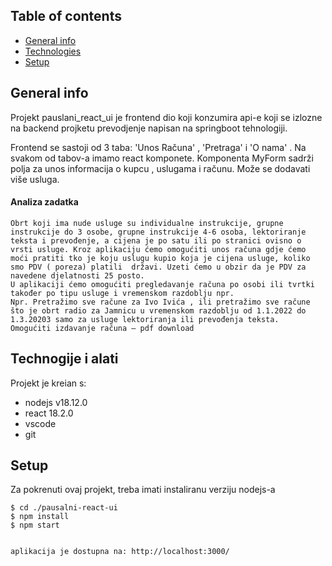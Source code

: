 ## Table of contents
* [General info](#general-info)
* [Technologies](#technologies)
* [Setup](#setup)

## General info
Projekt pauslani_react_ui je frontend dio koji konzumira api-e koji se izlozne na backend projketu prevodjenje napisan na springboot tehnologiji. 

Frontend se sastoji od 3 taba: 'Unos Računa' , 'Pretraga' i 'O nama' . Na svakom od tabov-a imamo react komponete. Komponenta MyForm sadrži polja za unos informacija o kupcu , uslugama i računu. Može se dodavati više usluga.

#### Analiza zadatka

```
Obrt koji ima nude usluge su individualne instrukcije, grupne instrukcije do 3 osobe, grupne instrukcije 4-6 osoba, lektoriranje teksta i prevođenje, a cijena je po satu ili po stranici ovisno o vrsti usluge. Kroz aplikaciju ćemo omogućiti unos računa gdje ćemo moći pratiti tko je koju uslugu kupio koja je cijena usluge, koliko smo PDV ( poreza) platili  državi. Uzeti ćemo u obzir da je PDV za navedene djelatnosti 25 posto. 
U aplikaciji ćemo omogućiti pregledavanje računa po osobi ili tvrtki također po tipu usluge i vremenskom razdoblju npr.
Npr. Pretražimo sve račune za Ivo Ivića , ili pretražimo sve račune što je obrt radio za Jamnicu u vremenskom razdoblju od 1.1.2022 do 1.3.20203 samo za usluge lektoriranja ili prevođenja teksta.
Omogućiti izdavanje računa – pdf download 

```
	
## Technogije i alati
Projekt je kreian s:
* nodejs v18.12.0
* react 18.2.0
* vscode
* git
	
## Setup
Za pokrenuti ovaj projekt, treba imati instaliranu verziju nodejs-a

```
$ cd ./pausalni-react-ui
$ npm install
$ npm start


aplikacija je dostupna na: http://localhost:3000/
```